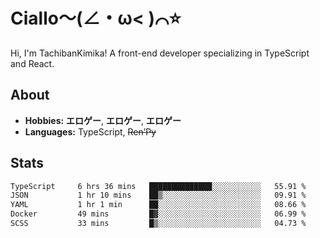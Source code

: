 # Ciallo～(∠・ω< )⌒⭐️

Hi, I'm TachibanKimika! A front-end developer specializing in TypeScript and React.

## About
- **Hobbies:** **エロゲー**, **エロゲー**, **エロゲー**
- **Languages:** TypeScript, ~~Ren’Py~~

## Stats
<!--START_SECTION:waka-->

```txt
TypeScript     6 hrs 36 mins   ██████████████░░░░░░░░░░░   55.91 %
JSON           1 hr 10 mins    ██▒░░░░░░░░░░░░░░░░░░░░░░   09.91 %
YAML           1 hr 1 min      ██░░░░░░░░░░░░░░░░░░░░░░░   08.66 %
Docker         49 mins         █▓░░░░░░░░░░░░░░░░░░░░░░░   06.99 %
SCSS           33 mins         █▒░░░░░░░░░░░░░░░░░░░░░░░   04.73 %
```

<!--END_SECTION:waka-->

<!-- ![Metrics](https://metrics.lecoq.io/TachibanaKimika?template=classic&base.activity=0&base.community=0&base.repositories=0&languages=1&isocalendar=1&isocalendar.duration=half-year&languages.limit=8&languages.sections=most-used&languages.colors=github&languages.threshold=0%25&languages.indepth=false&languages.recent.load=300&languages.recent.days=14&config.timezone=Asia%2FShanghai)
 -->
